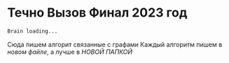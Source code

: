 # Течно Вызов Финал 2023 год
```python
Brain loading...
```
Сюда пишем алгорит связанные с графами 
Каждый алгоритм пишем в *новом файле*, а лучше в *НОВОЙ ПАПКОЙ*
